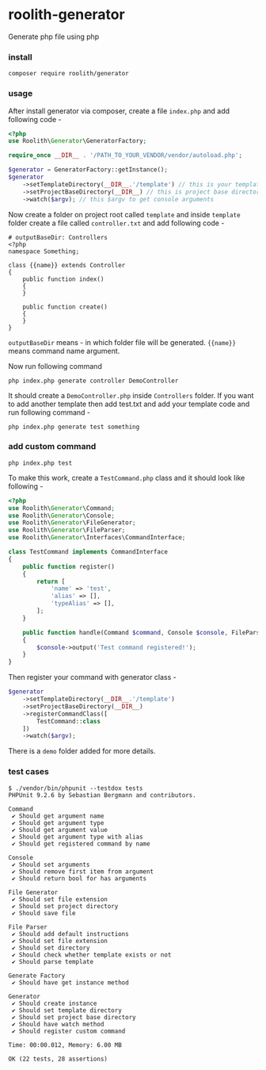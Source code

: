 # roolith-generator
Generate php file using php

### install
```shell script
composer require roolith/generator
```

### usage
After install generator via composer, create a file `index.php` and add following code - 

```php
<?php
use Roolith\Generator\GeneratorFactory;

require_once __DIR__ . '/PATH_TO_YOUR_VENDOR/vendor/autoload.php';

$generator = GeneratorFactory::getInstance();
$generator
    ->setTemplateDirectory(__DIR__.'/template') // this is your template directory
    ->setProjectBaseDirectory(__DIR__) // this is project base directory
    ->watch($argv); // this $argv to get console arguments

```

Now create a folder on project root called `template` and inside `template` folder create a file called `controller.txt` and add following code - 

```text
# outputBaseDir: Controllers
<?php
namespace Something;

class {{name}} extends Controller
{
    public function index()
    {
    }

    public function create()
    {
    }
}

```

`outputBaseDir` means - in which folder file will be generated.
`{{name}}` means command name argument.

Now run following command 

```shell script
php index.php generate controller DemoController
```

It should create a `DemoController.php` inside `Controllers` folder. If you want to add another template then add test.txt and add your template code and run following command - 

```shell script
php index.php generate test something
```

### add custom command 

```shell script
php index.php test
```

To make this work, create a `TestCommand.php` class and it should look like following - 

```php
<?php
use Roolith\Generator\Command;
use Roolith\Generator\Console;
use Roolith\Generator\FileGenerator;
use Roolith\Generator\FileParser;
use Roolith\Generator\Interfaces\CommandInterface;

class TestCommand implements CommandInterface
{
    public function register()
    {
        return [
            'name' => 'test',
            'alias' => [],
            'typeAlias' => [],
        ];
    }

    public function handle(Command $command, Console $console, FileParser $fileParser, FileGenerator $fileGenerator)
    {
        $console->output('Test command registered!');
    }
}
```

Then register your command with generator class - 

```php
$generator
    ->setTemplateDirectory(__DIR__.'/template')
    ->setProjectBaseDirectory(__DIR__)
    ->registerCommandClass([
        TestCommand::class
    ])
    ->watch($argv);
```

There is a `demo` folder added for more details. 

### test cases

```shell script
$ ./vendor/bin/phpunit --testdox tests
PHPUnit 9.2.6 by Sebastian Bergmann and contributors.

Command
 ✔ Should get argument name
 ✔ Should get argument type
 ✔ Should get argument value
 ✔ Should get argument type with alias
 ✔ Should get registered command by name

Console
 ✔ Should set arguments
 ✔ Should remove first item from argument
 ✔ Should return bool for has arguments

File Generator
 ✔ Should set file extension
 ✔ Should set project directory
 ✔ Should save file

File Parser
 ✔ Should add default instructions
 ✔ Should set file extension
 ✔ Should set directory
 ✔ Should check whether template exists or not
 ✔ Should parse template

Generate Factory
 ✔ Should have get instance method

Generator
 ✔ Should create instance
 ✔ Should set template directory
 ✔ Should set project base directory
 ✔ Should have watch method
 ✔ Should register custom command

Time: 00:00.012, Memory: 6.00 MB

OK (22 tests, 28 assertions)
```

